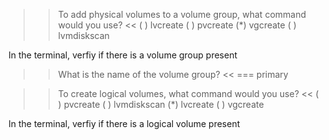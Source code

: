 >> To add physical volumes to a volume group, what command would you use? <<
( ) lvcreate
( ) pvcreate
(*) vgcreate
( ) lvmdiskscan

In the terminal, verfiy if there is a volume group present

>> What is the name of the volume group? <<
=== primary

>> To create logical volumes, what command would you use? <<
( ) pvcreate
( ) lvmdiskscan
(*) lvcreate
( ) vgcreate

In the terminal, verfiy if there is a logical volume present